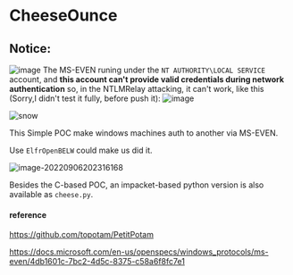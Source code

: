 # CheeseOunce

## Notice:
![image](https://github.com/evilashz/CheeseOunce/assets/50722929/d73aeaf6-1918-437c-ab56-ca1642b05184)
The MS-EVEN runing under the `NT AUTHORITY\LOCAL SERVICE` account, and **this account can't provide valid credentials during network authentication**
so, in the NTLMRelay attacking, it can't work, like this (Sorry,I didn't test it fully, before push it):
![image](https://github.com/evilashz/CheeseOunce/assets/50722929/11ebf47a-e93b-4b50-b3fc-5cc9405d657f)


![snow](https://images-1258433570.cos.ap-beijing.myqcloud.com/imagesimage-20220906201735833.png)



This Simple POC make windows machines auth to another via MS-EVEN.

Use `ElfrOpenBELW` could make us did it.

![image-20220906202316168](https://images-1258433570.cos.ap-beijing.myqcloud.com/imagesimage-20220906202316168.png)

Besides the C-based POC, an impacket-based python version is also available as `cheese.py`.

#### reference

https://github.com/topotam/PetitPotam

https://docs.microsoft.com/en-us/openspecs/windows_protocols/ms-even/4db1601c-7bc2-4d5c-8375-c58a6f8fc7e1

